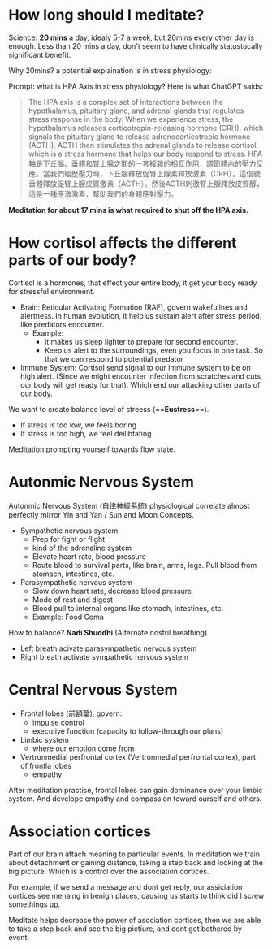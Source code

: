 # How long should I meditate?
Science: **20 mins** a day, idealy 5-7 a week, but 20mins every other day is enough.
Less than 20 mins a day, don't seem to have clinically statustucally significant benefit.

Why 20mins? a potential explaination is in stress physiology:

Prompt: what is HPA Axis in stress physiology?
Here is what ChatGPT saids:
> The HPA axis is a complex set of interactions between the hypothalamus, pituitary gland, and adrenal glands that regulates stress response in the body. When we experience stress, the hypothalamus releases corticotropin-releasing hormone (CRH), which signals the pituitary gland to release adrenocorticotropic hormone (ACTH). ACTH then stimulates the adrenal glands to release cortisol, which is a stress hormone that helps our body respond to stress.
> HPA軸是下丘腦、垂體和腎上腺之間的一套複雜的相互作用，調節體內的壓力反應。當我們經歷壓力時，下丘腦釋放促腎上腺素釋放激素（CRH），這信號垂體釋放促腎上腺皮質激素（ACTH）。然後ACTH刺激腎上腺釋放皮質醇，這是一種應激激素，幫助我們的身體應對壓力。

**Meditation for about 17 mins is what required to shut off the HPA axis.**

# How cortisol affects the different parts of our body?

Cortisol is a hormones, that effect your entire body, it get your body ready for stressful environment.
- Brain:  Reticular Activating Formation (RAF), govern wakefullnes and alertness. In human evolution, it help us sustain alert after stress period, like predators encounter. 
	- Example:
		- it makes us sleep lighter to prepare for second encounter. 
		- Keep us alert to the surroundings, even you focus in one task. So that we can respond to potential predator
- Immune System: Cortisol send signal to our immune system to be on high alert. (Since we might encounter infection from scratches and cuts, our body will get ready for that). Which end our attacking other parts of our body.

We want to create balance level of streess (==**Eustress**==).
- If stress is too low, we feels boring
- If stress is too high, we feel deilibtating

Meditation prompting yourself towards flow state.

# Autonmic Nervous System

Autonmic Nervous System (自律神經系統) physiological correlate almost perfectly mirror Yin and Yan / Sun and Moon Concepts.

- Sympathetic nervous system
	- Prep for fight or flight
	- kind of the adrenaline system
	- Elevate heart rate, blood pressure
	- Route blood to survival parts, like brain, arms, legs. Pull blood from stomach, intestines, etc. 
- Parasympathetic nervous system
	- Slow down heart rate, decrease blood pressure
	- Mode of rest and digest
	- Blood pull to internal organs like stomach, intestines, etc.
	- Example: Food Coma

How to balance?
**Nadi Shuddhi** (Alternate nostril breathing)
- Left breath acivate parasympathetic nervous system
- Right breath activate sympathetic nervous system

# Central Nervous System

- Frontal lobes (前額葉), govern:
	- impulse control
	- executive function (capacity to follow-through our plans)
- Limbic system
	- where our emotion come from
- Vertronmedial perfrontal cortex (Vertronmedial perfrontal cortex), part of frontla lobes
	- empathy

After meditation practise, frontal lobes can gain dominance over your limbic system. And develope empathy and compassion toward ourself and others.

# Association cortices

Part of our brain attach meaning to particular events.
In meditation we train about detachment or gaining distance, taking a step back and looking at the big picture. Which is a control over the association cortices.

For example, if we send a message and dont get reply, our assiciation cortices see menaing in benign places, causing us starts to think did I screw somethings up.

Meditate helps decrease the power of asociation cortices, then we are able to take a step back and see the big pictiure, and dont get bothered by event.





